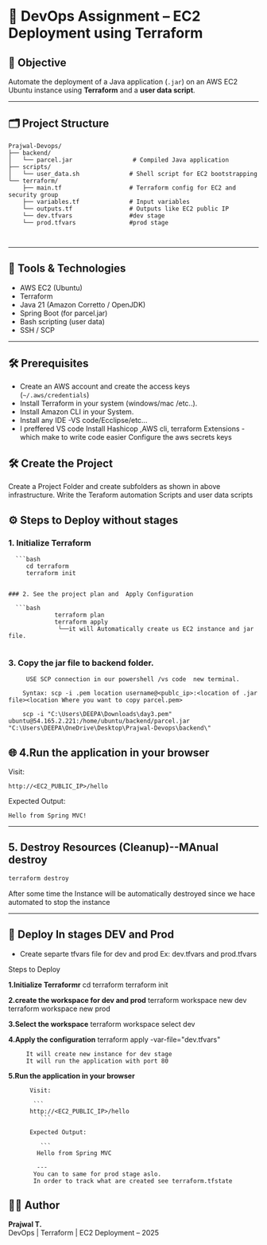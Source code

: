 # 🚀 DevOps Assignment – EC2 Deployment using Terraform

## 📌 Objective

Automate the deployment of a Java application (`.jar`) on an AWS EC2 Ubuntu instance using **Terraform** and a **user data script**.

---

## 🗂️ Project Structure

```
Prajwal-Devops/
├── backend/
│   └── parcel.jar                 # Compiled Java application
├── scripts/
│   └── user_data.sh              # Shell script for EC2 bootstrapping
└── terraform/
    ├── main.tf                   # Terraform config for EC2 and security group
    ├── variables.tf              # Input variables
    └── outputs.tf                # Outputs like EC2 public IP
    └── dev.tfvars                #dev stage
    └── prod.tfvars               #prod stage
    
    
```

---

## 🧰 Tools & Technologies

- AWS EC2 (Ubuntu)
- Terraform
- Java 21 (Amazon Corretto / OpenJDK)
- Spring Boot (for parcel.jar)
- Bash scripting (user data)
- SSH / SCP

---

## 🛠️ Prerequisites

-  Create an AWS account and  create the access keys  (`~/.aws/credentials`)
- Install Terraform in your system (windows/mac /etc..). 
- Install Amazon CLI in your System.
- Install any IDE -VS code/Ecclipse/etc...
- I preffered VS code
     Install Hashicop ,AWS cli, terraform Extensions -which make to write code easier
      Configure the aws secrets keys

 
## 🛠️ Create the Project
Create a Project Folder  and create subfolders as shown in above infrastructure.
Write the  Teraform automation  Scripts and user data scripts 

## ⚙️ Steps to Deploy without stages

### 1. Initialize Terraform

      ```bash
         cd terraform
         terraform init
```

### 2. See the project plan and  Apply Configuration

  ```bash
             terraform plan
             terraform apply
              └──it will Automatically create us EC2 instance and jar file.
  

```

### 3. Copy the jar file to backend folder.

         USE SCP connection in our powershell /vs code  new terminal.
         
        Syntax: scp -i .pem location username@<publc_ip>:<location of .jar file><location Where you want to copy parcel.pem>
        
        scp -i "C:\Users\DEEPA\Downloads\day3.pem" ubuntu@54.165.2.221:/home/ubuntu/backend/parcel.jar "C:\Users\DEEPA\OneDrive\Desktop\Prajwal-Devops\backend\"


## 🌐 4.Run the application in your browser

Visit:

```
http://<EC2_PUBLIC_IP>/hello
```

Expected Output:

```
Hello from Spring MVC!
```

---

## 5. Destroy Resources (Cleanup)--MAnual destroy

```bash
terraform destroy
```
 After some time the Instance will be automatically destroyed since we hace automated to stop the instance


---

## 🔐 Deploy In stages DEV and Prod

- Create separte tfvars file for dev and prod
  Ex: dev.tfvars and prod.tfvars

Steps to Deploy

 **1.Initialize Terraformr**
      cd terraform
      terraform init

  **2.create the workspace for dev and prod**
       terraform workspace new dev
       terraform workspace new prod

   **3.Select the workspace**
      terraform workspace select dev

  **4.Apply the configuration**
      terraform apply -var-file="dev.tfvars"
      
         It will create new instance for dev stage 
         It will run the application with port 80

   **5.Run the application in your browser**

          Visit:

           ```
          http://<EC2_PUBLIC_IP>/hello
             ```

          Expected Output:

             ```
            Hello from Spring MVC
         
            ---
           You can to same for prod stage aslo.
           In order to track what are created see terraform.tfstate

## 🧑‍💻 Author

**Prajwal T.**  
DevOps | Terraform | EC2 Deployment – 2025
